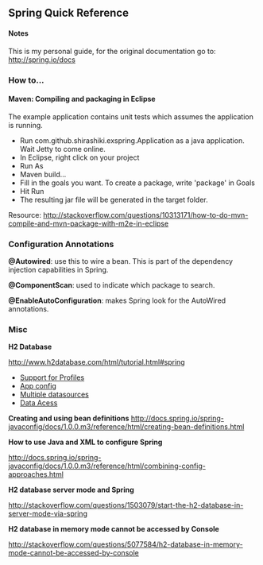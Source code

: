 ## Spring Quick Reference

#### Notes

This is my personal guide, for the original documentation go to: http://spring.io/docs


### How to...

#### Maven: Compiling and packaging in Eclipse

The example application contains unit tests which assumes the application is running.
- Run com.github.shirashiki.exspring.Application as a java application. Wait Jetty to come online.
- In Eclipse, right click on your project
- Run As
- Maven build...
- Fill in the goals you want. To create a package, write 'package' in Goals
- Hit Run
- The resulting jar file will be generated in the target folder.

Resource:
http://stackoverflow.com/questions/10313171/how-to-do-mvn-compile-and-mvn-package-with-m2e-in-eclipse


### Configuration Annotations

**@Autowired**: use this to wire a bean. This is part of the dependency injection capabilities in Spring.

**@ComponentScan**: used to indicate which package to search.

**@EnableAutoConfiguration**: makes Spring look for the AutoWired annotations.


### Misc

**H2 Database**

http://www.h2database.com/html/tutorial.html#spring

- [Support for Profiles](http://www.opencredo.com/2014/02/24/experiences-with-spring-boot)
- [App config](http://docs.spring.io/spring-boot/docs/current/reference/html/boot-features-external-config.html)
- [Multiple datasources](http://stackoverflow.com/questions/23590855/spring-boot-data-hibernate-different-datasources)
- [Data Acess](http://docs.spring.io/spring-boot/docs/current/reference/htmlsingle/#howto-data-access)

**Creating and using bean definitions**
http://docs.spring.io/spring-javaconfig/docs/1.0.0.m3/reference/html/creating-bean-definitions.html


**How to use Java and XML to configure Spring**

http://docs.spring.io/spring-javaconfig/docs/1.0.0.m3/reference/html/combining-config-approaches.html


**H2 database server mode and Spring**

http://stackoverflow.com/questions/1503079/start-the-h2-database-in-server-mode-via-spring


**H2 database in memory mode cannot be accessed by Console**

http://stackoverflow.com/questions/5077584/h2-database-in-memory-mode-cannot-be-accessed-by-console

